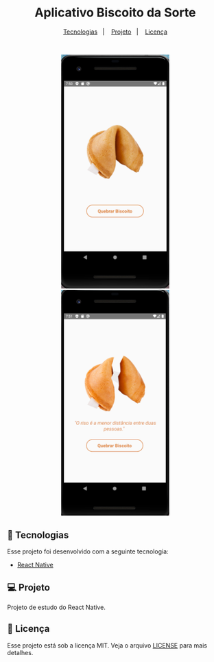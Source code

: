 <h1 align="center">
    Aplicativo Biscoito da Sorte
</h1>

<p align="center">
  <a href="#rocket-tecnologias">Tecnologias</a>&nbsp;&nbsp;&nbsp;|&nbsp;&nbsp;&nbsp;
  <a href="#-projeto">Projeto</a>&nbsp;&nbsp;&nbsp;|&nbsp;&nbsp;&nbsp;
  <a href="#memo-licença">Licença</a>
</p>

<br>

<p align="center">
  <img alt="home" src=".github/Home.png" width="50%">
  <img alt="home1" src=".github/Home1.png" width="50%">
</p>

## :rocket: Tecnologias

Esse projeto foi desenvolvido com a seguinte tecnologia:

- [React Native](https://reactnative.dev/)

## 💻 Projeto

Projeto de estudo do React Native.

## :memo: Licença

Esse projeto está sob a licença MIT. Veja o arquivo [LICENSE](LICENSE.md) para mais detalhes.
